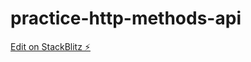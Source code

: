 # practice-http-methods-api

[Edit on StackBlitz ⚡️](https://stackblitz.com/edit/github-u9ibqu-aan5fn)